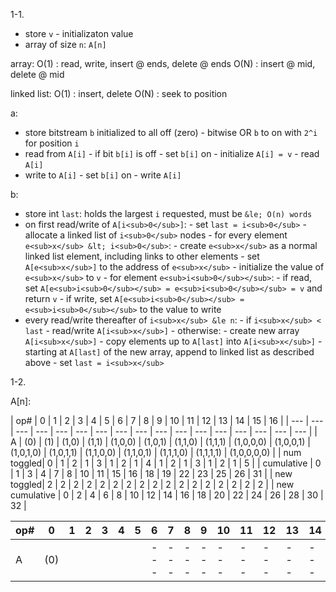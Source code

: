 1-1.
- store `v` - initializaton value
- array of size `n`: `A[n]`

array:
O(1) : read, write, insert @ ends, delete @ ends
O(N) : insert @ mid, delete @ mid

linked list:
O(1) : insert, delete
O(N) : seek to position

a:
- store bitstream `b` initialized to all off (zero)
        - bitwise OR `b` to on with `2^i` for position `i`
- read from `A[i]`
        - if bit `b[i]` is off
                - set `b[i]` on
                - initialize `A[i] = v`
        - read `A[i]`
- write to `A[i]`
        - set `b[i]` on
        - write `A[i]`

b:
- store int `last`:  holds the largest `i` requested, must be `&le;
O(n) words`
- on first read/write of `A[i<sub>0</sub>]`:
        - set `last = i<sub>0</sub>`
        - allocate a linked list of `i<sub>0</sub>` nodes
                - for every element `e<sub>x</sub> &lt; i<sub>0</sub>`:
                        - create `e<sub>x</sub>` as a normal linked
                        list element, including links to other
                        elements
                        - set `A[e<sub>x</sub>]` to the address of
                        `e<sub>x</sub>`
                        - initialize the value of `e<sub>x</sub>` to `v`
                - for element `e<sub>i<sub>0</sub></sub>`:
                        - if read, set `A[e<sub>i<sub>0</sub></sub> =
                        e<sub>i<sub>0</sub></sub> = v` and return `v`
                        - if write, set `A[e<sub>i<sub>0</sub></sub> =
                        e<sub>i<sub>0</sub></sub>` to the value to
                        write
- every read/write thereafter of `i<sub>x</sub> &le n`:
        - if `i<sub>x</sub> < last`
                - read/write `A[i<sub>x</sub>]`
        - otherwise:
                - create new array `A[i<sub>x</sub>]`
                - copy elements up to `A[last]` into `A[i<sub>x</sub>]`
                - starting at `A[last]` of the new array, append to
                linked list as described above
                - set `last = i<sub>x</sub>`

1-2.

A[n]:


|  op#  |  0  |  1  |  2  |  3  |  4  |  5  |  6  |  7  |  8  |  9 | 10 | 11 | 12 | 13 | 14 | 15 | 16  |
| --- | --- | --- | --- | --- | --- | --- | --- | --- | --- | --- | --- | --- | --- | --- | --- | --- |
| A           | (0) | (1) | (1,0) | (1,1) | (1,0,0) | (1,0,1) | (1,1,0) | (1,1,1) | (1,0,0,0)  | (1,0,0,1) | (1,0,1,0) | (1,0,1,1) | (1,1,0,0) | (1,1,0,1) | (1,1,1,0) | (1,1,1,1) | (1,0,0,0,0) |
| num toggled| 0 | 1 |  2  |  1  |   3   |   1   |   2   |   1   | 4 |    1    |    2    |    1    |    3    |    1    |    2    |    1 | 5 |
| cumulative | 0 | 1 |  3  |  4  |   7   |   8   |  10   |  11   | 15 |   16    |   18    |   19    |   22    |   23    |   25    |   26 | 31 |
| new toggled| 2 | 2 |  2  |  2  |   2   |   2   |   2   |   2   | 2 |    2    |    2    |    2    |    2    |    2    |    2    |    2 | 2 |
| new cumulative | 0 | 2 |  4  |  6  |   8   |   10   |  12   |  14   | 16 |   18    |   20    |   22    |   24    |   26    |   28    |   30 | 32 |

| op# | 0   | 1 | 2 | 3 | 4 | 5 | 6 | 7 | 8 | 9 | 10 | 11 | 12 | 13 | 14 | 15 | 16 |
| --- | --- | --- | --- | --- | --- | --- | --- | --- | --- | --- | --- | --- | --- | --- | --- | --- |  --- |
| A   | (0) | | | | | | --- | --- | --- | --- | --- | --- | --- | --- | --- |--- | ---|
